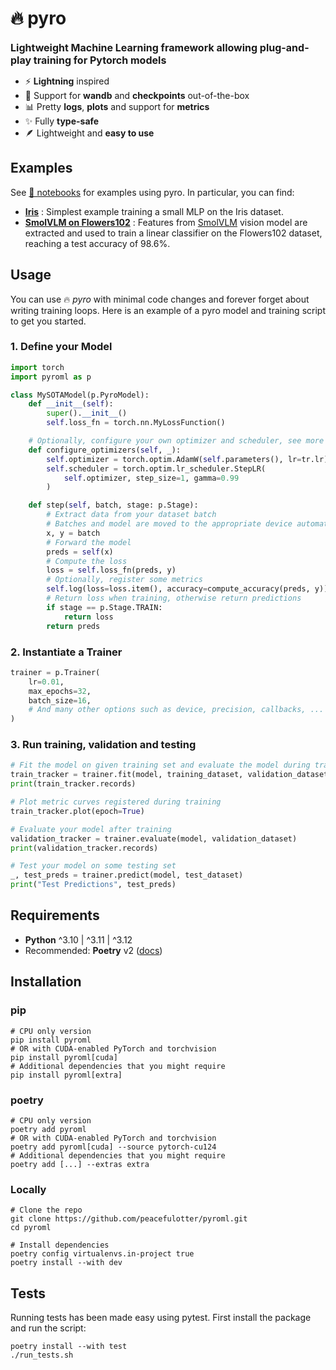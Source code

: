 # 🔥 pyro

<b style='font-size:16px'>Lightweight Machine Learning framework allowing plug-and-play training for Pytorch models</b>

-   ⚡ <b>Lightning</b> inspired
-   💾 Support for <b>wandb</b> and <b>checkpoints</b> out-of-the-box
-   📊 Pretty <b>logs</b>, <b>plots</b> and support for <b>metrics</b>
-   ✨ Fully <b>type-safe</b>
-   🪶 Lightweight and <b>easy to use</b>

## Examples

See [📓 notebooks](https://github.com/peacefulotter/pyroml/blob/main/notebooks/) for examples using pyro. In particular, you can find:
- **[Iris](https://github.com/peacefulotter/pyroml/blob/main/notebooks/iris.ipynb)** : Simplest example training a small MLP on the Iris dataset.
- **[SmolVLM on Flowers102](https://github.com/peacefulotter/pyroml/blob/main/notebooks/smolvlm-flowers102.ipynb)** : Features from [SmolVLM](https://github.com/huggingface/smollm) vision model are extracted and used to train a linear classifier on the Flowers102 dataset, reaching a test accuracy of 98.6%.

## Usage

You can use 🔥 *pyro* with minimal code changes and forever forget about writing training loops. Here is an example of a pyro model and training script to get you started. 

### 1. Define your **Model**

```py
import torch
import pyroml as p

class MySOTAModel(p.PyroModel):
    def __init__(self):
        super().__init__()
        self.loss_fn = torch.nn.MyLossFunction()

    # Optionally, configure your own optimizer and scheduler, see more in the docs
    def configure_optimizers(self, _):
        self.optimizer = torch.optim.AdamW(self.parameters(), lr=tr.lr)
        self.scheduler = torch.optim.lr_scheduler.StepLR(
            self.optimizer, step_size=1, gamma=0.99
        )

    def step(self, batch, stage: p.Stage):
        # Extract data from your dataset batch
        # Batches and model are moved to the appropriate device automatically
        x, y = batch
        # Forward the model
        preds = self(x)
        # Compute the loss
        loss = self.loss_fn(preds, y)
        # Optionally, register some metrics
        self.log(loss=loss.item(), accuracy=compute_accuracy(preds, y))
        # Return loss when training, otherwise return predictions
        if stage == p.Stage.TRAIN:
            return loss
        return preds    

```

### 2. Instantiate a **Trainer**
```py
trainer = p.Trainer(
    lr=0.01,
    max_epochs=32,
    batch_size=16,
    # And many other options such as device, precision, callbacks, ...
)
```

### 3. Run **training**, **validation** and **testing**

```py
# Fit the model on given training set and evaluate the model during training  
train_tracker = trainer.fit(model, training_dataset, validation_dataset)
print(train_tracker.records)

# Plot metric curves registered during training 
train_tracker.plot(epoch=True)

# Evaluate your model after training
validation_tracker = trainer.evaluate(model, validation_dataset)
print(validation_tracker.records)

# Test your model on some testing set
_, test_preds = trainer.predict(model, test_dataset)
print("Test Predictions", test_preds)
```

## Requirements

- **Python** ^3.10  | ^3.11 | ^3.12
- Recommended: **Poetry** v2 ([docs](https://python-poetry.org/docs/))

## Installation

### pip
```properties
# CPU only version
pip install pyroml 
# OR with CUDA-enabled PyTorch and torchvision
pip install pyroml[cuda]
# Additional dependencies that you might require
pip install pyroml[extra] 
```

### poetry
```properties
# CPU only version
poetry add pyroml 
# OR with CUDA-enabled PyTorch and torchvision
poetry add pyroml[cuda] --source pytorch-cu124 
# Additional dependencies that you might require
poetry add [...] --extras extra
```

### Locally

```properties
# Clone the repo
git clone https://github.com/peacefulotter/pyroml.git
cd pyroml

# Install dependencies
poetry config virtualenvs.in-project true  
poetry install --with dev
```

## Tests

Running tests has been made easy using pytest. First install the package and run the script:
```properties
poetry install --with test
./run_tests.sh
```
